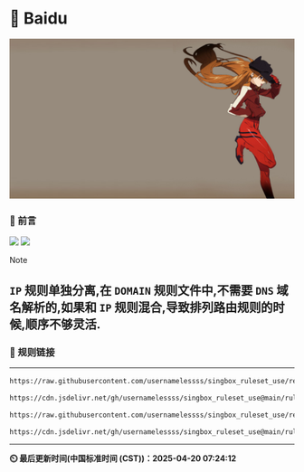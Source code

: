 
# 🧸 Baidu
![](https://raw.githubusercontent.com/usernamelessss/picture-bed/main/images/202504042256831.jpg)
### 📣 前言
![](https://shields.io/badge/-移除重复规则-ff69b4) ![](https://shields.io/badge/-IP&nbsp;规则单独存放不与&nbsp;DOMAIN&nbsp;等混合-green)
> [!NOTE]
**`IP` 规则单独分离,在 `DOMAIN` 规则文件中,不需要 `DNS` 域名解析的,如果和 `IP` 规则混合,导致排列路由规则的时候,顺序不够灵活.**
---

###  🔗 规则链接
---

```url
https://raw.githubusercontent.com/usernamelessss/singbox_ruleset_use/refs/heads/main/rule/Baidu/Baidu_No_IP.json
```

```url
https://cdn.jsdelivr.net/gh/usernamelessss/singbox_ruleset_use@main/rule/Baidu/Baidu_No_IP.json
```

```url
https://raw.githubusercontent.com/usernamelessss/singbox_ruleset_use/refs/heads/main/rule/Baidu/Baidu_No_IP.srs
```

```url
https://cdn.jsdelivr.net/gh/usernamelessss/singbox_ruleset_use@main/rule/Baidu/Baidu_No_IP.srs
```

---
**⏲️ 最后更新时间(中国标准时间 (CST))：2025-04-20 07:24:12**